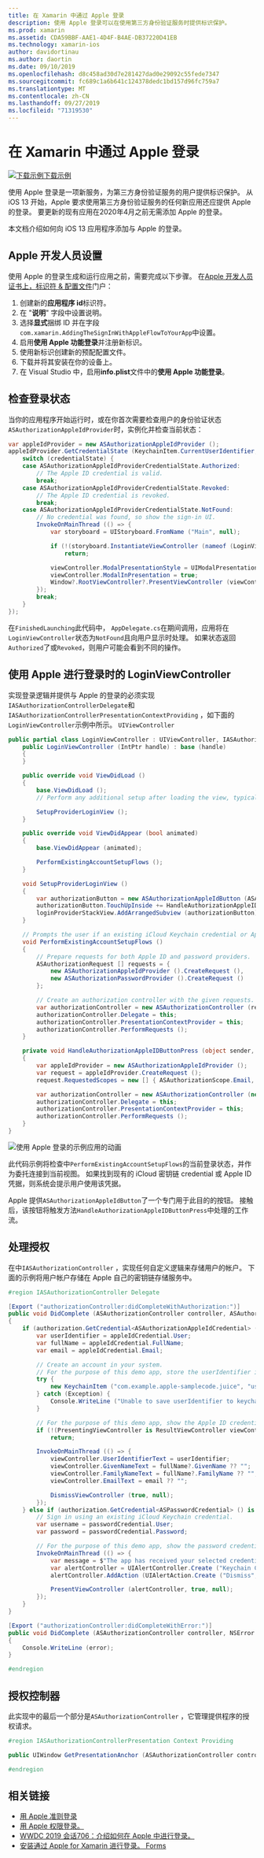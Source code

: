 ```yaml
---
title: 在 Xamarin 中通过 Apple 登录
description: 使用 Apple 登录可以在使用第三方身份验证服务时提供标识保护。
ms.prod: xamarin
ms.assetid: CDA59BBF-AAE1-4D4F-B4AE-DB37220D41EB
ms.technology: xamarin-ios
author: davidortinau
ms.author: daortin
ms.date: 09/10/2019
ms.openlocfilehash: d8c458ad30d7e281427dad0e29092c55fede7347
ms.sourcegitcommit: fc689c1a6b641c124378dedc1bd157d96fc759a7
ms.translationtype: MT
ms.contentlocale: zh-CN
ms.lasthandoff: 09/27/2019
ms.locfileid: "71319530"
---
```

# <a name="sign-in-with-apple-in-xamarinios"></a>在 Xamarin 中通过 Apple 登录

[![下载示例](~/media/shared/download.png)下载示例](https://docs.microsoft.com/samples/xamarin/ios-samples/ios13-addingthesigninwithappleflowtoyourapp/)

使用 Apple 登录是一项新服务，为第三方身份验证服务的用户提供标识保护。 从 iOS 13 开始，Apple 要求使用第三方身份验证服务的任何新应用还应提供 Apple 的登录。 要更新的现有应用在2020年4月之前无需添加 Apple 的登录。

本文档介绍如何向 iOS 13 应用程序添加与 Apple 的登录。

## <a name="apple-developer-setup"></a>Apple 开发人员设置

使用 Apple 的登录生成和运行应用之前，需要完成以下步骤。 在[Apple 开发人员证书上，标识符 & 配置文件][5]门户：

1. 创建新的**应用程序 id**标识符。
2. 在 "**说明**" 字段中设置说明。
3. 选择**显式**捆绑 ID 并在字段`com.xamarin.AddingTheSignInWithAppleFlowToYourApp`中设置。
4. 启用**使用 Apple 功能登录**并注册新标识。
5. 使用新标识创建新的预配配置文件。
6. 下载并将其安装在你的设备上。
7. 在 Visual Studio 中，启用**info.plist**文件中的**使用 Apple 功能登录**。

## <a name="check-sign-in-status"></a>检查登录状态

当你的应用程序开始运行时，或在你首次需要检查用户的身份验证状态`ASAuthorizationAppleIdProvider`时，实例化并检查当前状态：

```csharp
var appleIdProvider = new ASAuthorizationAppleIdProvider ();
appleIdProvider.GetCredentialState (KeychainItem.CurrentUserIdentifier, (credentialState, error) => {
    switch (credentialState) {
    case ASAuthorizationAppleIdProviderCredentialState.Authorized:
        // The Apple ID credential is valid.
        break;
    case ASAuthorizationAppleIdProviderCredentialState.Revoked:
        // The Apple ID credential is revoked.
        break;
    case ASAuthorizationAppleIdProviderCredentialState.NotFound:
        // No credential was found, so show the sign-in UI.
        InvokeOnMainThread (() => {
            var storyboard = UIStoryboard.FromName ("Main", null);

            if (!(storyboard.InstantiateViewController (nameof (LoginViewController)) is LoginViewController viewController))
                return;

            viewController.ModalPresentationStyle = UIModalPresentationStyle.FormSheet;
            viewController.ModalInPresentation = true;
            Window?.RootViewController?.PresentViewController (viewController, true, null);
        });
        break;
    }
});
```

在`FinishedLaunching`此代码中， `AppDelegate.cs`在期间调用，应用将在`LoginViewController`状态为`NotFound`且向用户显示时处理。 如果状态返回`Authorized`了或`Revoked`，则用户可能会看到不同的操作。

## <a name="a-loginviewcontroller-for-sign-in-with-apple"></a>使用 Apple 进行登录时的 LoginViewController

实现登录逻辑并提供与 Apple 的登录的必须实现`IASAuthorizationControllerDelegate`和`IASAuthorizationControllerPresentationContextProviding` ，如下面的`LoginViewController`示例中所示。 `UIViewController`

```csharp
public partial class LoginViewController : UIViewController, IASAuthorizationControllerDelegate, IASAuthorizationControllerPresentationContextProviding {
    public LoginViewController (IntPtr handle) : base (handle)
    {
    }

    public override void ViewDidLoad ()
    {
        base.ViewDidLoad ();
        // Perform any additional setup after loading the view, typically from a nib.

        SetupProviderLoginView ();
    }

    public override void ViewDidAppear (bool animated)
    {
        base.ViewDidAppear (animated);

        PerformExistingAccountSetupFlows ();
    }

    void SetupProviderLoginView ()
    {
        var authorizationButton = new ASAuthorizationAppleIdButton (ASAuthorizationAppleIdButtonType.Default, ASAuthorizationAppleIdButtonStyle.White);
        authorizationButton.TouchUpInside += HandleAuthorizationAppleIDButtonPress;
        loginProviderStackView.AddArrangedSubview (authorizationButton);
    }

    // Prompts the user if an existing iCloud Keychain credential or Apple ID credential is found.
    void PerformExistingAccountSetupFlows ()
    {
        // Prepare requests for both Apple ID and password providers.
        ASAuthorizationRequest [] requests = {
            new ASAuthorizationAppleIdProvider ().CreateRequest (),
            new ASAuthorizationPasswordProvider ().CreateRequest ()
        };

        // Create an authorization controller with the given requests.
        var authorizationController = new ASAuthorizationController (requests);
        authorizationController.Delegate = this;
        authorizationController.PresentationContextProvider = this;
        authorizationController.PerformRequests ();
    }

    private void HandleAuthorizationAppleIDButtonPress (object sender, EventArgs e)
    {
        var appleIdProvider = new ASAuthorizationAppleIdProvider ();
        var request = appleIdProvider.CreateRequest ();
        request.RequestedScopes = new [] { ASAuthorizationScope.Email, ASAuthorizationScope.FullName };

        var authorizationController = new ASAuthorizationController (new [] { request });
        authorizationController.Delegate = this;
        authorizationController.PresentationContextProvider = this;
        authorizationController.PerformRequests ();
    }
}
```

![使用 Apple 登录的示例应用的动画](sign-in-images/sign-in-flow.png)

此代码示例将检查中`PerformExistingAccountSetupFlows`的当前登录状态，并作为委托连接到当前视图。 如果找到现有的 iCloud 密钥链 credential 或 Apple ID 凭据，则系统会提示用户使用该凭据。

Apple 提供`ASAuthorizationAppleIdButton`了一个专门用于此目的的按钮。 接触后，该按钮将触发方法`HandleAuthorizationAppleIDButtonPress`中处理的工作流。

## <a name="handling-authorization"></a>处理授权

在中`IASAuthorizationController` ，实现任何自定义逻辑来存储用户的帐户。 下面的示例将用户帐户存储在 Apple 自己的密钥链存储服务中。

```csharp
#region IASAuthorizationController Delegate

[Export ("authorizationController:didCompleteWithAuthorization:")]
public void DidComplete (ASAuthorizationController controller, ASAuthorization authorization)
{
    if (authorization.GetCredential<ASAuthorizationAppleIdCredential> () is ASAuthorizationAppleIdCredential appleIdCredential) {
        var userIdentifier = appleIdCredential.User;
        var fullName = appleIdCredential.FullName;
        var email = appleIdCredential.Email;

        // Create an account in your system.
        // For the purpose of this demo app, store the userIdentifier in the keychain.
        try {
            new KeychainItem ("com.example.apple-samplecode.juice", "userIdentifier").SaveItem (userIdentifier);
        } catch (Exception) {
            Console.WriteLine ("Unable to save userIdentifier to keychain.");
        }

        // For the purpose of this demo app, show the Apple ID credential information in the ResultViewController.
        if (!(PresentingViewController is ResultViewController viewController))
            return;

        InvokeOnMainThread (() => {
            viewController.UserIdentifierText = userIdentifier;
            viewController.GivenNameText = fullName?.GivenName ?? "";
            viewController.FamilyNameText = fullName?.FamilyName ?? "";
            viewController.EmailText = email ?? "";

            DismissViewController (true, null);
        });
    } else if (authorization.GetCredential<ASPasswordCredential> () is ASPasswordCredential passwordCredential) {
        // Sign in using an existing iCloud Keychain credential.
        var username = passwordCredential.User;
        var password = passwordCredential.Password;

        // For the purpose of this demo app, show the password credential as an alert.
        InvokeOnMainThread (() => {
            var message = $"The app has received your selected credential from the keychain. \n\n Username: {username}\n Password: {password}";
            var alertController = UIAlertController.Create ("Keychain Credential Received", message, UIAlertControllerStyle.Alert);
            alertController.AddAction (UIAlertAction.Create ("Dismiss", UIAlertActionStyle.Cancel, null));

            PresentViewController (alertController, true, null);
        });
    }
}

[Export ("authorizationController:didCompleteWithError:")]
public void DidComplete (ASAuthorizationController controller, NSError error)
{
    Console.WriteLine (error);
}

#endregion
```

## <a name="authorization-controller"></a>授权控制器

此实现中的最后一个部分是`ASAuthorizationController` ，它管理提供程序的授权请求。

```csharp
#region IASAuthorizationControllerPresentation Context Providing

public UIWindow GetPresentationAnchor (ASAuthorizationController controller) => View.Window;

#endregion
```

## <a name="related-links"></a>相关链接

* [用 Apple 准则登录](https://developer.apple.com/design/human-interface-guidelines/sign-in-with-apple/overview/)
* [用 Apple 权限登录。][2]
* [WWDC 2019 会话706：介绍如何在 Apple 中进行登录。][3]
* [安装通过 Apple for Xamarin 进行登录。 Forms][4]

[1]: https://developer.apple.com/documentation/authenticationservices/adding_the_sign_in_with_apple_flow_to_your_app
[2]: https://developer.apple.com/documentation/bundleresources/entitlements/com_apple_developer_applesignin
[3]: https://developer.apple.com/videos/play/wwdc19/706/
[4]: ~/xamarin-forms/platform/sign-in-with-apple/setup.md
[5]: https://developer.apple.com/account/resources/identifiers/list

